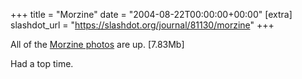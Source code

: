 +++
title = "Morzine"
date = "2004-08-22T00:00:00+00:00"
[extra]
slashdot_url = "https://slashdot.org/journal/81130/morzine"
+++

<p>All of the <a href="http://www.t.abell.dsl.pipex.com/photos/morzine_aug04/">Morzine   photos</a> are up. [7.83Mb]</p>
<p>Had a top time.</p>

